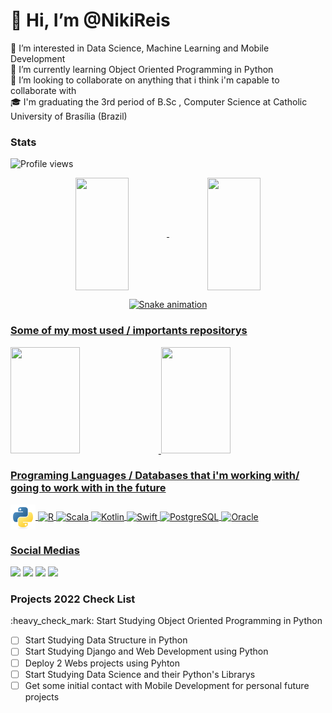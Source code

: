 # 👋 Hi, I’m @NikiReis
<div> 👀 I’m interested in Data Science, Machine Learning and Mobile Development </div>
<div> 🌱 I’m currently learning Object Oriented Programming in Python </div>
<div> 💞️ I’m looking to collaborate on anything that i think i'm capable to collaborate with </div>
<div> 🎓 I'm graduating the 3rd period of B.Sc , Computer Science at Catholic University of Brasília (Brazil) 
  
<h3> Stats</h3>
<div align="center">
  <div align="left">
    
  ![Profile views](https://gpvc.arturio.dev/nikireis)
    
  </div>
  <a href="https://github.com/NikiReis">
  <img height="180em" align="center" width="41%" src="https://github-readme-stats.vercel.app/api?username=nikireis&show_icons=true&theme=noctis_minimus&include_all_commits=true&count_private=true"/>
  <img height="180em" align="center" width="41%" src="https://github-readme-stats.vercel.app/api/top-langs/?username=nikireis&layout=compact&langs_count=7&theme=noctis_minimus"/>
    
  ![Snake animation](https://github.com/nikireis/nikireis/blob/output/github-contribution-grid-snake.svg)

</div>
  
<h3> Some of my most used / importants repositorys </h3>  
<div align="left">
  <div>
    <a href="https://github.com/NikiReis/Python--Exercises">
    <img aling="left" height="170em" width="47%" src="https://github-readme-stats.vercel.app/api/pin/?username=nikireis&repo=python--exercises&theme=noctis_minimus"/>
    <a href="https://github.com/NikiReis/Pratic_Projects_UCB">
    <img aling="left" height="170em" width="47%" src="https://github-readme-stats.vercel.app/api/pin/?username=nikireis&repo=pratic_projects_ucb&theme=noctis_minimus"/>
    </div>
</div>
     
    
<h3>Programing Languages / Databases that i'm working with/ going to work with in the future</h3>
<div align="left">
  <img align="center" alt="Python" height="40" width="40" src="https://raw.githubusercontent.com/devicons/devicon/master/icons/python/python-original.svg" >
  <img align="center" alt="R" height="40" width="40" src="https://cdn.jsdelivr.net/gh/devicons/devicon/icons/r/r-original.svg" >
  <img align="center" alt="Scala" height="40" width="40" src="https://cdn.jsdelivr.net/gh/devicons/devicon/icons/scala/scala-original.svg" >
  <img align="center" alt="Kotlin" height="37" width="37" src="https://cdn.jsdelivr.net/gh/devicons/devicon/icons/kotlin/kotlin-original.svg" >
  <img align="center" alt="Swift" height="40" width="40" src="https://cdn.jsdelivr.net/gh/devicons/devicon/icons/swift/swift-original.svg" >
  <img align="center" alt="PostgreSQL" height="40" width="40" src="https://cdn.jsdelivr.net/gh/devicons/devicon/icons/postgresql/postgresql-plain.svg" >
  <img align="center" alt="Oracle" height="75" width="75" src="https://cdn.jsdelivr.net/gh/devicons/devicon/icons/oracle/oracle-original.svg" >
</div>
  
<h3>Social Medias</h3>
<div> 
  <a href="https://www.instagram.com/linekreis/" target="_blank"><img src="https://img.shields.io/badge/-Instagram-%23E4405F?style=for-the-badge&logo=instagram&logoColor=white" target="_blank"></a>
  <a href = "mailto:linekreis@hotmail.com.com"><img src="https://img.shields.io/badge/Email-0078D4?style=for-the-badge&logo=microsoft-outlook&logoColor=white" target="_blank"></a>
  <a href="https://www.linkedin.com/in/linekreis/" target="_blank"><img src="https://img.shields.io/badge/-LinkedIn-%230077B5?style=for-the-badge&logo=linkedin&logoColor=white" target="_blank"></a>
  <a href="https://open.spotify.com/user/linekerreis12"><img src="https://img.shields.io/badge/Spotify-1ED760?style=for-the-badge&logo=spotify&logoColor=white"taget="_blank"></a>
</div>

<h3> Projects 2022 Check List</h3>
 :heavy_check_mark: Start Studying Object Oriented Programming in Python
  
    
- [ ] Start Studying Data Structure in Python
- [ ] Start Studying Django and Web Development using Python    
- [ ] Deploy 2 Webs projects using Pyhton 
- [ ] Start Studying Data Science and their Python's Librarys 
- [ ] Get some initial contact with Mobile Development for personal future projects
